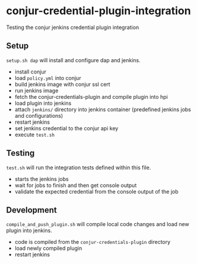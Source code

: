 # conjur-credential-plugin-integration
Testing the conjur jenkins credential plugin integration


## Setup
`setup.sh dap` will install and configure  dap and jenkins.
- install conjur
- load `policy.yml` into conjur
- build jenkins image with conjur ssl cert
- run jenkins image
- fetch the conjur-credentials-plugin and compile plugin into hpi
- load plugin into jenkins
- attach `jenkins/` directory into jenkins container (predefined jenkins jobs and configurations)
- restart jenkins
- set jenkins credential to the conjur api key
- execute `test.sh`

## Testing
`test.sh` will run the integration tests defined within this file.
- starts the jenkins jobs
- wait for jobs to finish and then get console output
- validate the expected credential from the console output of the job

## Development
`compile_and_push_plugin.sh` will compile local code changes and load new plugin into jenkins.
- code is compiled from the `conjur-credentials-plugin` directory
- load newly compiled plugin
- restart jenkins
